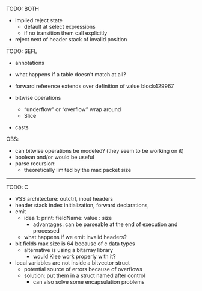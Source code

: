 TODO: BOTH

- implied reject state
    - default at select expressions
    - if no transition them call explicitly
- reject next of header stack of invalid position


TODO: SEFL

- annotations

- what happens if a table doesn't match at all?

-  forward reference extends over definition of value block429967

- bitwise operations
    - “underflow” or “overflow” wrap around
    - Slice
- casts


OBS:

- can bitwise operations be modeled? (they seem to be working on it)
- boolean and/or would be useful
- parse recursion:
    - theoretically limited by the max packet size


---------------------------------------------------------------------------------------------------

TODO: C

- VSS architecture: outctrl, inout headers
- header stack index initialization, forward declarations,
- emit
    - idea 1: print: fieldName: value : size 
        - advantages: can be parseable at the end of execution and processed
    - what happens if we emit invalid headers?
- bit fields max size is 64 because of c data types
    -  alternative is using a bitarray library
        - would Klee work properly with it?
- local variables are not inside a bitvector struct
    - potential source of errors because of overflows
    - solution: put them in a struct named after control
        - can also solve some encapsulation problems